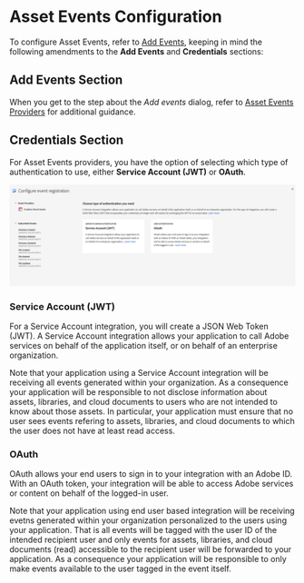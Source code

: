 # Asset Events Configuration

To configure Asset Events, refer to [Add Events](/developer-console/docs/guides/services/services-add-event/), keeping in mind the following amendments to the **Add Events** and **Credentials** sections:

## Add Events Section

When you get to the step about the _Add events_ dialog, refer to [Asset Events Providers](asset-events-providers.md) for additional guidance.

## Credentials Section

For Asset Events providers, you have the option of selecting which type of authentication to use, either **Service Account (JWT)** or **OAuth**. 

![UI for selecting authentication type](../../img/credentials.png)

### Service Account (JWT)

For a Service Account integration, you will create a JSON Web Token (JWT). A Service Account integration allows your application to call Adobe services on behalf of the application itself, or on behalf of an enterprise organization.

Note that your application using a Service Account integration will be receiving all events generated within your organization. As a consequence your application will be responsible to not disclose information about assets, libraries, and cloud documents to users who are not intended to know about those assets. In particular, your application must ensure that no user sees events refering to assets, libraries, and cloud documents to which the user does not have at least read access.

### OAuth

OAuth allows your end users to sign in to your integration with an Adobe ID. With an OAuth token, your integration will be able to access Adobe services or content on behalf of the logged-in user. 

Note that your application using end user based integration will be receiving evetns generated within your organization personalized to the users using your application. That is all events will be tagged with the user ID of the intended recipient user and only events for assets, libraries, and cloud documents (read) accessible to the recipient user will be forwarded to your application. As a consequence your application will be responsible to only make events available to the user tagged in the event itself.
